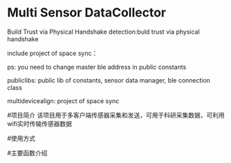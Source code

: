 Multi Sensor DataCollector
===

Build Trust via Physical Handshake
detection:buld trust via physical handshake

include project of space sync：

ps: you need to change  master ble address in public constants

publiclibs: public lib of constants, sensor data manager, ble connection class

multidevicealign: project of space sync

#项目简介
该项目用于多客户端传感器采集和发送，可用于科研采集数据，可利用wifi实时传输传感器数据

#使用方式

#主要函数介绍
